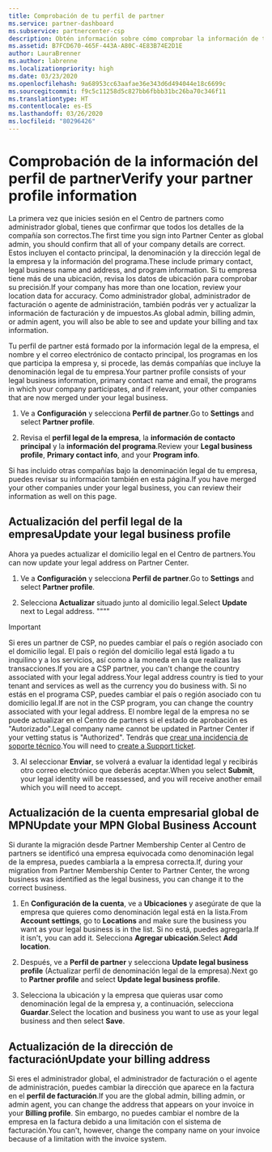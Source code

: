 ```yaml
---
title: Comprobación de tu perfil de partner
ms.service: partner-dashboard
ms.subservice: partnercenter-csp
description: Obtén información sobre cómo comprobar la información de tu empresa, como el contacto principal, la dirección y la información del programa. También puedes actualizar el domicilio legal y la dirección de facturación.
ms.assetid: B7FCD670-465F-443A-A80C-4E83B74E2D1E
author: LauraBrenner
ms.author: labrenne
ms.localizationpriority: high
ms.date: 03/23/2020
ms.openlocfilehash: 9a68953cc63aafae36e343d6d494044e18c6699c
ms.sourcegitcommit: f9c5c11258d5c827bb6fbbb31bc26ba70c346f11
ms.translationtype: HT
ms.contentlocale: es-ES
ms.lasthandoff: 03/26/2020
ms.locfileid: "80296426"
---
```

# <a name="verify-your-partner-profile-information"></a><span data-ttu-id="3c890-104">Comprobación de la información del perfil de partner</span><span class="sxs-lookup"><span data-stu-id="3c890-104">Verify your partner profile information</span></span>

<span data-ttu-id="3c890-105">La primera vez que inicies sesión en el Centro de partners como administrador global, tienes que confirmar que todos los detalles de la compañía son correctos.</span><span class="sxs-lookup"><span data-stu-id="3c890-105">The first time you sign into Partner Center as global admin, you should confirm that all of your company details are correct.</span></span> <span data-ttu-id="3c890-106">Estos incluyen el contacto principal, la denominación y la dirección legal de la empresa y la información del programa.</span><span class="sxs-lookup"><span data-stu-id="3c890-106">These include primary contact, legal business name and address, and program information.</span></span> <span data-ttu-id="3c890-107">Si tu empresa tiene más de una ubicación, revisa los datos de ubicación para comprobar su precisión.</span><span class="sxs-lookup"><span data-stu-id="3c890-107">If your company has more than one location, review your location data for accuracy.</span></span> <span data-ttu-id="3c890-108">Como administrador global, administrador de facturación o agente de administración, también podrás ver y actualizar la información de facturación y de impuestos.</span><span class="sxs-lookup"><span data-stu-id="3c890-108">As global admin, billing admin, or admin agent, you will also be able to see and update your billing and tax information.</span></span>

<span data-ttu-id="3c890-109">Tu perfil de partner está formado por la información legal de la empresa, el nombre y el correo electrónico de contacto principal, los programas en los que participa la empresa y, si procede, las demás compañías que incluye la denominación legal de tu empresa.</span><span class="sxs-lookup"><span data-stu-id="3c890-109">Your partner profile consists of your legal business information, primary contact name and email, the programs in which your company participates, and if relevant, your other companies that are now merged under your legal business.</span></span>

1. <span data-ttu-id="3c890-110">Ve a **Configuración** y selecciona **Perfil de partner**.</span><span class="sxs-lookup"><span data-stu-id="3c890-110">Go to **Settings** and select **Partner profile**.</span></span>

2. <span data-ttu-id="3c890-111">Revisa el **perfil legal de la empresa**, la **información de contacto principal** y la **información del programa**.</span><span class="sxs-lookup"><span data-stu-id="3c890-111">Review your **Legal business profile**, **Primary contact info**, and your **Program info**.</span></span>

<span data-ttu-id="3c890-112">Si has incluido otras compañías bajo la denominación legal de tu empresa, puedes revisar su información también en esta página.</span><span class="sxs-lookup"><span data-stu-id="3c890-112">If you have merged your other companies under your legal business, you can review their information as well on this page.</span></span>

## <a name="update-your-legal-business-profile"></a><span data-ttu-id="3c890-113">Actualización del perfil legal de la empresa</span><span class="sxs-lookup"><span data-stu-id="3c890-113">Update your legal business profile</span></span>

<span data-ttu-id="3c890-114">Ahora ya puedes actualizar el domicilio legal en el Centro de partners.</span><span class="sxs-lookup"><span data-stu-id="3c890-114">You can now update your legal address on Partner Center.</span></span>

1. <span data-ttu-id="3c890-115">Ve a **Configuración** y selecciona **Perfil de partner**.</span><span class="sxs-lookup"><span data-stu-id="3c890-115">Go to **Settings** and select **Partner profile**.</span></span> 

2. <span data-ttu-id="3c890-116">Selecciona **Actualizar** situado junto al domicilio legal.</span><span class="sxs-lookup"><span data-stu-id="3c890-116">Select **Update** next to Legal address.</span></span> <span data-ttu-id="3c890-117">""</span><span class="sxs-lookup"><span data-stu-id="3c890-117">""</span></span>

>[!Important]
><span data-ttu-id="3c890-118">Si eres un partner de CSP, no puedes cambiar el país o región asociado con el domicilio legal. El país o región del domicilio legal está ligado a tu inquilino y a los servicios, así como a la moneda en la que realizas las transacciones.</span><span class="sxs-lookup"><span data-stu-id="3c890-118">If you are a CSP partner, you can't change the country associated with your legal address.Your legal address country is tied to your tenant and services as well as the currency you do business with.</span></span> <span data-ttu-id="3c890-119">Si no estás en el programa CSP, puedes cambiar el país o región asociado con tu domicilio legal.</span><span class="sxs-lookup"><span data-stu-id="3c890-119">If are not in the CSP program, you can change the country associated with your legal address.</span></span> <span data-ttu-id="3c890-120">El nombre legal de la empresa no se puede actualizar en el Centro de partners si el estado de aprobación es "Autorizado".</span><span class="sxs-lookup"><span data-stu-id="3c890-120">Legal company name cannot be updated in Partner Center if your vetting status is "Authorized".</span></span> <span data-ttu-id="3c890-121">Tendrás que [crear una incidencia de soporte técnico](https://nam06.safelinks.protection.outlook.com/?url=https%3A%2F%2Fpartner.microsoft.com%2Fdashboard%2Fsupport%2Fcsp%2Fservicerequests%2Fcreate%3Fstage%3D2%26topicid%3D21655de7-7dbb-4927-33a2-f60f45feadf3&data=02%7C01%7CLaura.Brenner%40microsoft.com%7C2998df3c6bed41f5585a08d7cf7fbc39%7C72f988bf86f141af91ab2d7cd011db47%7C1%7C0%7C637206019881666017&sdata=9CBn9KSe3hi2nApRNVP6mLE9UX2JBOM1denAKXCutcI%3D&reserved=0).</span><span class="sxs-lookup"><span data-stu-id="3c890-121">You will need to [create a Support ticket](https://nam06.safelinks.protection.outlook.com/?url=https%3A%2F%2Fpartner.microsoft.com%2Fdashboard%2Fsupport%2Fcsp%2Fservicerequests%2Fcreate%3Fstage%3D2%26topicid%3D21655de7-7dbb-4927-33a2-f60f45feadf3&data=02%7C01%7CLaura.Brenner%40microsoft.com%7C2998df3c6bed41f5585a08d7cf7fbc39%7C72f988bf86f141af91ab2d7cd011db47%7C1%7C0%7C637206019881666017&sdata=9CBn9KSe3hi2nApRNVP6mLE9UX2JBOM1denAKXCutcI%3D&reserved=0).</span></span>

3. <span data-ttu-id="3c890-122">Al seleccionar **Enviar**, se volverá a evaluar la identidad legal y recibirás otro correo electrónico que deberás aceptar.</span><span class="sxs-lookup"><span data-stu-id="3c890-122">When you select **Submit**, your legal identity will be reassessed, and you will receive another email which you will need to accept.</span></span>

## <a name="update-your-mpn-global-business-account"></a><span data-ttu-id="3c890-123">Actualización de la cuenta empresarial global de MPN</span><span class="sxs-lookup"><span data-stu-id="3c890-123">Update your MPN Global Business Account</span></span>

<span data-ttu-id="3c890-124">Si durante la migración desde Partner Membership Center al Centro de partners se identificó una empresa equivocada como denominación legal de la empresa, puedes cambiarla a la empresa correcta.</span><span class="sxs-lookup"><span data-stu-id="3c890-124">If, during your migration from Partner Membership Center to Partner Center, the wrong business was identified as the legal business, you can change it to the correct business.</span></span>

1. <span data-ttu-id="3c890-125">En **Configuración de la cuenta**, ve a **Ubicaciones** y asegúrate de que la empresa que quieres como denominación legal está en la lista.</span><span class="sxs-lookup"><span data-stu-id="3c890-125">From **Account settings**, go to **Locations** and make sure the business you want as your legal business is in the list.</span></span> <span data-ttu-id="3c890-126">Si no está, puedes agregarla.</span><span class="sxs-lookup"><span data-stu-id="3c890-126">If it isn't, you can add it.</span></span> <span data-ttu-id="3c890-127">Selecciona **Agregar ubicación**.</span><span class="sxs-lookup"><span data-stu-id="3c890-127">Select **Add location**.</span></span>

2. <span data-ttu-id="3c890-128">Después, ve a **Perfil de partner** y selecciona **Update legal business profile** (Actualizar perfil de denominación legal de la empresa).</span><span class="sxs-lookup"><span data-stu-id="3c890-128">Next go to **Partner profile** and select **Update legal business profile**.</span></span>

3. <span data-ttu-id="3c890-129">Selecciona la ubicación y la empresa que quieras usar como denominación legal de la empresa y, a continuación, selecciona **Guardar**.</span><span class="sxs-lookup"><span data-stu-id="3c890-129">Select the location and business you want to use as your legal business and then select **Save**.</span></span>

## <a name="update-your-billing-address"></a><span data-ttu-id="3c890-130">Actualización de la dirección de facturación</span><span class="sxs-lookup"><span data-stu-id="3c890-130">Update your billing address</span></span>

<span data-ttu-id="3c890-131">Si eres el administrador global, el administrador de facturación o el agente de administración, puedes cambiar la dirección que aparece en la factura en el **perfil de facturación**.</span><span class="sxs-lookup"><span data-stu-id="3c890-131">If you are the global admin, billing admin, or admin agent, you can change the address that appears on your invoice in your **Billing profile**.</span></span> <span data-ttu-id="3c890-132">Sin embargo, no puedes cambiar el nombre de la empresa en la factura debido a una limitación con el sistema de facturación.</span><span class="sxs-lookup"><span data-stu-id="3c890-132">You can't, however, change the company name on your invoice because of a limitation with the invoice system.</span></span>

 


